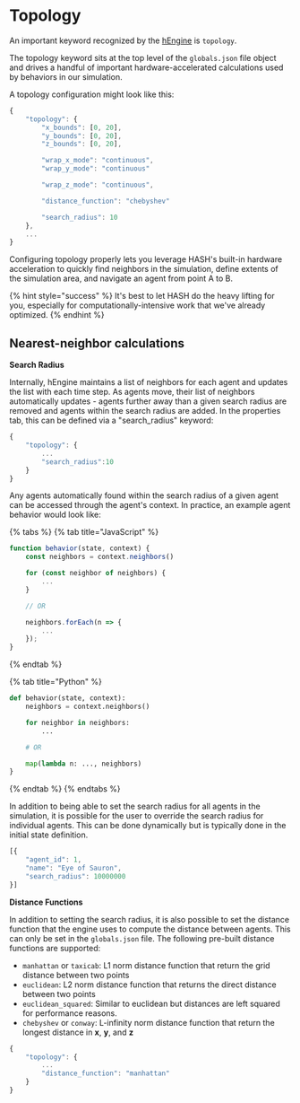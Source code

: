 # Topology

An important keyword recognized by the [hEngine](https://hash.ai/platform/engine) is `topology`.

The topology keyword sits at the top level of the `globals.json` file object and drives a handful of important hardware-accelerated calculations used by behaviors in our simulation.

A topology configuration might look like this:

```javascript
{
    "topology": {
        "x_bounds": [0, 20],
        "y_bounds": [0, 20],
        "z_bounds": [0, 20],

        "wrap_x_mode": "continuous",
        "wrap_y_mode": "continuous"

        "wrap_z_mode": "continuous",

        "distance_function": "chebyshev"

        "search_radius": 10
    },
    ...
}
```

Configuring topology properly lets you leverage HASH's built-in hardware acceleration to quickly find neighbors in the simulation, define extents of the simulation area, and navigate an agent from point A to B.

{% hint style="success" %}
It's best to let HASH do the heavy lifting for you, especially for computationally-intensive work that we've already optimized.
{% endhint %}

## Nearest-neighbor calculations

**Search Radius**

Internally, hEngine maintains a list of neighbors for each agent and updates the list with each time step. As agents move, their list of neighbors automatically updates - agents further away than a given search radius are removed and agents within the search radius are added. In the properties tab, this can be defined via a "search\_radius" keyword:

```javascript
{
    "topology": {
        ...
        "search_radius":10
    }
}
```

Any agents automatically found within the search radius of a given agent can be accessed through the agent's context. In practice, an example agent behavior would look like:

{% tabs %}
{% tab title="JavaScript" %}
```javascript
function behavior(state, context) {
    const neighbors = context.neighbors()

    for (const neighbor of neighbors) {
        ...
    }

    // OR

    neighbors.forEach(n => {
        ...
    });
}
```
{% endtab %}

{% tab title="Python" %}
```python
def behavior(state, context):
    neighbors = context.neighbors()

    for neighbor in neighbors:
        ...

    # OR

    map(lambda n: ..., neighbors)
}
```
{% endtab %}
{% endtabs %}

In addition to being able to set the search radius for all agents in the simulation, it is possible for the user to override the search radius for individual agents. This can be done dynamically but is typically done in the initial state definition.

```javascript
[{
    "agent_id": 1,
    "name": "Eye of Sauron",
    "search_radius": 10000000
}]
```

**Distance Functions**

In addition to setting the search radius, it is also possible to set the distance function that the engine uses to compute the distance between agents. This can only be set in the `globals.json` file. The following pre-built distance functions are supported:

* `manhattan` or `taxicab`: L1 norm distance function that return the grid distance between two points
* `euclidean`: L2 norm distance function that returns the direct distance between two points 
* `euclidean_squared`: Similar to euclidean but distances are left squared for performance reasons. 
* `chebyshev` or `conway`: L-infinity norm distance function that return the longest distance in **x**, **y**, and **z**

```javascript
{
    "topology": {
        ...
        "distance_function": "manhattan"
    }
}
```

